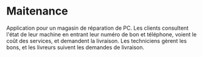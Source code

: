 # Maitenance
Application pour un magasin de réparation de PC. Les clients consultent l'état de leur machine en entrant leur numéro de bon et téléphone, voient le coût des services, et demandent la livraison. Les techniciens gèrent les bons, et les livreurs suivent les demandes de livraison.
